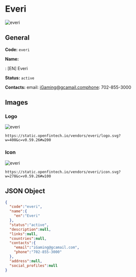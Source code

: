 
# Everi 
![everi](https://static.openfintech.io/vendors/everi/logo.svg?w=400&c=v0.59.26#w200)  

## General 
 
**Code:** `everi` 
 
**Name:** 
 
:	[EN] Everi 
 
**Status:** `active` 
 
**Contacts:** 
email: iGaming@gcamail.comphone: 702-855-3000
## Images 

### Logo 
 
![everi](https://static.openfintech.io/vendors/everi/logo.svg?w=400&c=v0.59.26#w200)  

```
https://static.openfintech.io/vendors/everi/logo.svg?w=400&c=v0.59.26#w200
```  

### Icon 
 
![everi](https://static.openfintech.io/vendors/everi/icon.svg?w=278&c=v0.59.26#w100)  

```
https://static.openfintech.io/vendors/everi/icon.svg?w=278&c=v0.59.26#w100
```  

## JSON Object 

```json
{
  "code":"everi",
  "name":{
    "en":"Everi"
  },
  "status":"active",
  "description":null,
  "links":null,
  "countries":null,
  "contacts":{
    "email":"iGaming@gcamail.com",
    "phone":"702-855-3000"
  },
  "address":null,
  "social_profiles":null
}
```  
